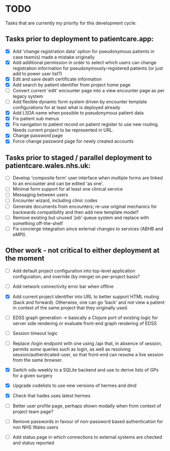 # TODO

Tasks that are currently my priority for this development cycle:

## Tasks prior to deployment to patientcare.app:

* [x] Add 'change registration data' option for pseudonymous patients in case team(s) made a mistake originally
* [x] Add additional permission in order to select which users can change registration information for pseudonymously-registered patients (or just add to power user list?)
* [x] Edit and save death certificate information
* [x] Add search by patient identifier from project home page
* [ ] Convert current 'edit' encounter page into a view encounter page as per legacy system
* [ ] Add flexible dynamic form system driven by encounter template configurations for at least what is deployed already
* [x] Add LSOA name when possible to pseudonymous patient data
* [x] Fix patient sub menus
* [x] Fix navigation to patient record on patient register to use new routing. Needs current project to be represented in URL.
* [x] Change password page
* [x] Force change password page for newly created accounts

## Tasks prior to staged / parallel deployment to patientcare.wales.nhs.uk:

* [ ] Develop 'composite form' user interface when multiple forms are linked to an encounter and can be edited 'as one'.
* [ ] Minimal form support for at least one clinical service 
* [ ] Messaging between users
* [ ] Encounter wizard, including clinic codes
* [ ] Generate documents from encounters; re-use original mechanics for backwards compatibility and then add new template model?
* [ ] Remove existing but unused 'job' queue system and replace with something off-the-shelf 
* [ ] Fix concierge integration since external changes to services (ABHB and eMPI).

## Other work - not critical to either deployment at the moment

* [ ] Add default project configuration into top-level application configuration, and override (by merge) on per-project basis?
* [ ] Add network connectivity error bar when offline
* [x] Add current project identifier into URL to better support HTML routing (back and forward). Otherwise, one can go 
'back' and not view a patient in context of the same project that they originally used.
* [ ] EDSS graph generation -> basically a Clojure port of existing logic for server side rendering or evaluate front-end graph rendering of EDSS
* [ ] Session timeout logic
* [ ] Replace /login endpoint with one using /api that, in absence of session, permits *some* queries such as login, as well as resolving session/authenticated-user, 
so that front-end can resume a live session from the same browser.
* [x] Switch ods-weekly to a SQLite backend and use to derive lists of GPs for a given surgery
* [x] Upgrade codelists to use new versions of hermes and dmd
* [x] Check that hades uses latest hermes
* [ ] Better user profile page, perhaps shown modally when from context of project team page?
* [ ] Remove passwords in favour of non-password based authentication for non NHS Wales users
* [ ] Add status page in which connections to external systems are checked and status reported

